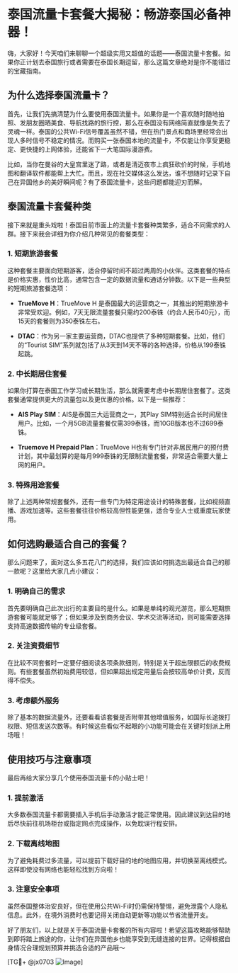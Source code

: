 # 泰国流量卡套餐大揭秘：畅游泰国必备神器！

嗨，大家好！今天咱们来聊聊一个超级实用又超值的话题——泰国流量卡套餐。如果你正计划去泰国旅行或者需要在泰国长期逗留，那么这篇文章绝对是你不能错过的宝藏指南。

## 为什么选择泰国流量卡？

首先，让我们先搞清楚为什么要使用泰国流量卡。如果你是一个喜欢随时随地拍照、发朋友圈晒美食、导航找路的旅行控，那么在泰国没有网络简直就像是失去了灵魂一样。泰国的公共Wi-Fi信号覆盖虽然不错，但在热门景点和商场里经常会出现人多时信号不稳定的情况。而购买一张泰国本地的流量卡，不仅能让你享受更稳定、更快捷的上网体验，还能省下一大笔国际漫游费。

比如，当你在曼谷的大皇宫里迷了路，或者是清迈夜市上疯狂砍价的时候，手机地图和翻译软件都能帮上大忙。而且，现在社交媒体这么发达，谁不想随时记录下自己在异国他乡的美好瞬间呢？有了泰国流量卡，这些问题都能迎刃而解。

## 泰国流量卡套餐种类

接下来就是重头戏啦！泰国目前市面上的流量卡套餐种类繁多，适合不同需求的人群。接下来我会详细为你介绍几种常见的套餐类型：

### 1. 短期旅游套餐

这种套餐主要面向短期游客，适合停留时间不超过两周的小伙伴。这类套餐的特点是价格实惠，性价比高，通常包含一定的数据流量和通话分钟数。以下是一些典型的短期旅游套餐选项：

- **TrueMove H**：TrueMove H 是泰国最大的运营商之一，其推出的短期旅游卡非常受欢迎。例如，7天无限流量套餐只需约200泰铢（约合人民币40元），而15天的套餐则为350泰铢左右。
  
- **DTAC**：作为另一家主要运营商，DTAC也提供了多种短期套餐。比如，他们的“Tourist SIM”系列就包括了从3天到14天不等的各种选择，价格从199泰铢起跳。

### 2. 中长期居住套餐

如果你打算在泰国工作学习或长期生活，那么就需要考虑中长期居住套餐了。这类套餐通常提供更大的流量包以及更优惠的价格。以下是一些推荐：

- **AIS Play SIM**：AIS是泰国三大运营商之一，其Play SIM特别适合长时间居住用户。比如，一个月5GB流量套餐仅需399泰铢，而10GB版本也不过699泰铢。

- **Truemove H Prepaid Plan**：TrueMove H也有专门针对非居民用户的预付费计划，其中最划算的是每月999泰铢的无限制流量套餐，非常适合需要大量上网的用户。

### 3. 特殊用途套餐

除了上述两种常规套餐外，还有一些专门为特定用途设计的特殊套餐，比如视频直播、游戏加速等。这些套餐往往价格较高但性能更强，适合专业人士或重度玩家使用。

## 如何选购最适合自己的套餐？

那么问题来了，面对这么多五花八门的选择，我们应该如何挑选出最适合自己的那一款呢？这里给大家几点小建议：

### 1. 明确自己的需求

首先要明确自己此次出行的主要目的是什么。如果是单纯的观光游览，那么短期旅游套餐可能就足够了；但如果涉及到商务会议、学术交流等活动，则可能需要选择支持高速数据传输的专业级套餐。

### 2. 关注资费细节

在比较不同套餐时一定要仔细阅读各项条款细则，特别是关于超出限额后的收费规则。有些套餐虽然初始费用较低，但如果超出规定用量后会按较高单价计费，反而得不偿失。

### 3. 考虑额外服务

除了基本的数据流量外，还要看看该套餐是否附带其他增值服务，如国际长途拨打权限、短信发送次数等。有时候这些看似不起眼的小功能可能会在关键时刻派上用场哦！

## 使用技巧与注意事项

最后再给大家分享几个使用泰国流量卡的小贴士吧！

### 1. 提前激活

大多数泰国流量卡都需要插入手机后手动激活才能正常使用。因此建议到达目的地后尽快前往机场柜台或指定网点完成操作，以免耽误行程安排。

### 2. 下载离线地图

为了避免耗费过多流量，可以提前下载好目的地的地图应用，并切换至离线模式。这样即使没有网络也能轻松找到方向啦！

### 3. 注意安全事项

虽然泰国整体治安良好，但在使用公共Wi-Fi时仍需保持警惕，避免泄露个人隐私信息。此外，在境外消费时也要记得关闭自动更新等功能以节省流量开支。

好了朋友们，以上就是关于泰国流量卡套餐的所有内容啦！希望这篇攻略能够帮助到即将踏上旅途的你，让你们在异国他乡也能享受到无缝连接的世界。记得根据自身情况合理规划预算并挑选合适的产品哦～

[TG💪+ @jx0703 ![Image](https://github.com/user-attachments/assets/dbca1d08-cadb-493c-b0ec-ad6f7a83f270)]